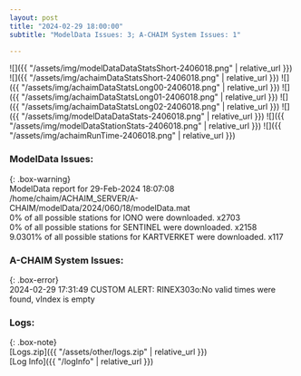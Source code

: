 ```yaml
---
layout: post
title: "2024-02-29 18:00:00"
subtitle: "ModelData Issues: 3; A-CHAIM System Issues: 1"

---
```


![]({{ "/assets/img/modelDataDataStatsShort-2406018.png" | relative_url }})
![]({{ "/assets/img/achaimDataStatsShort-2406018.png" | relative_url }})
![]({{ "/assets/img/achaimDataStatsLong00-2406018.png" | relative_url }})
![]({{ "/assets/img/achaimDataStatsLong01-2406018.png" | relative_url }})
![]({{ "/assets/img/achaimDataStatsLong02-2406018.png" | relative_url }})
![]({{ "/assets/img/modelDataDataStats-2406018.png" | relative_url }})
![]({{ "/assets/img/modelDataStationStats-2406018.png" | relative_url }})
![]({{ "/assets/img/achaimRunTime-2406018.png" | relative_url }})


### ModelData Issues:  
  
{: .box-warning}  
 ModelData report for 29-Feb-2024 18:07:08   
 /home/chaim/ACHAIM_SERVER/A-CHAIM/modelData/2024/060/18/modelData.mat   
 0% of all possible stations for IONO were downloaded. x2703   
 0% of all possible stations for SENTINEL were downloaded. x2158   
 9.0301% of all possible stations for KARTVERKET were downloaded. x117   
  
### A-CHAIM System Issues:  
  
{: .box-error}  
2024-02-29 17:31:49 CUSTOM ALERT: RINEX303o:No valid times were found, vIndex is empty  

### Logs:  
  
{: .box-note}  
[Logs.zip]({{ "/assets/other/logs.zip" | relative_url }})  
[Log Info]({{ "/logInfo" | relative_url }})  

